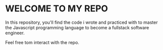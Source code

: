 # WELCOME TO MY REPO

In this repository, you'll find the code i wrote and practiced with to master the Javascript programming language to become a fullstack software engineer.

Feel free tom interact with the repo.

